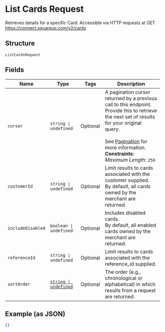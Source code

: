 
# List Cards Request

Retrieves details for a specific Card. Accessible via
HTTP requests at GET https://connect.squareup.com/v2/cards

## Structure

`ListCardsRequest`

## Fields

| Name | Type | Tags | Description |
|  --- | --- | --- | --- |
| `cursor` | `string \| undefined` | Optional | A pagination cursor returned by a previous call to this endpoint.<br>Provide this to retrieve the next set of results for your original query.<br><br>See [Pagination](https://developer.squareup.com/docs/basics/api101/pagination) for more information.<br>**Constraints**: *Maximum Length*: `256` |
| `customerId` | `string \| undefined` | Optional | Limit results to cards associated with the customer supplied.<br>By default, all cards owned by the merchant are returned. |
| `includeDisabled` | `boolean \| undefined` | Optional | Includes disabled cards.<br>By default, all enabled cards owned by the merchant are returned. |
| `referenceId` | `string \| undefined` | Optional | Limit results to cards associated with the reference_id supplied. |
| `sortOrder` | [`string \| undefined`](../../doc/models/sort-order.md) | Optional | The order (e.g., chronological or alphabetical) in which results from a request are returned. |

## Example (as JSON)

```json
{}
```

